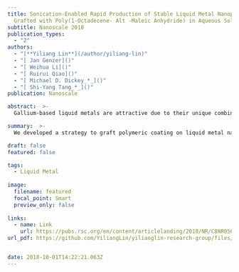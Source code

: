 ```yaml
---
title: Sonication-Enabled Rapid Production of Stable Liquid Metal Nanoparticles
  Grafted with Poly(1-Octadecene- Alt -Maleic Anhydride) in Aqueous Solutions
subtitle: Nanoscale 2018
publication_types:
  - "2"
authors:
  - "[**Yiliang Lin**](/author/yiliang-lin)"
  - "[ Jan Genzer]()"
  - "[ Weihua Li]()"
  - "[ Ruirui Qiao]()"
  - "[ Michael D. Dickey_*_]()"
  - "[ Shi-Yang Tang_*_]()"
publication: Nanoscale

abstract:  >-
  Gallium-based liquid metals are attractive due to their unique combination of metallic and fluidic properties. Liquid metal nanoparticles (LM NPs), produced readily using sonication, find use in soft electronics, drug delivery, and other applications. However, LM NPs in aqueous solutions tend to oxidize and precipitate over time, which hinders their utility in systems that require long-term stability. Here, we introduce a facile route to rapidly produce an aqueous suspension of stable LM NPs within five minutes. We accomplish this by dissolving poly(1-octadecene-alt-maleic anhydride) (POMA) in toluene and mixing with deionized water in the presence of a liquid metal (LM). Sonicating the mixture results in the formation of toluene–POMA emulsions that embed the LM NPs; as the toluene evaporates, POMA coats the particles. Due to the POMA hydrophobic coating, the LM NPs remain stable in biological buffers for at least 60 days without noticeable oxidation, as confirmed by dynamic light scattering and transmission electron microscopy. Further stabilization is achieved by tuning the LM composition. This paper elucidates the stabilization mechanisms. The stable LM NPs possess the potential to advance the use of LM in biomedical applications.

summary:  >-
  We developed a strategy to graft polymeric coating on liquid metal nanoparticles and the resulting nanoparticles can remain stable in biological buffers for at least 60 days without noticeable oxidation.

draft: false
featured: false

tags: 
  - Liquid Metal
 
image:
  filename: featured
  focal_point: Smart
  preview_only: false
  
links:
  - name: Link
    url: https://pubs.rsc.org/en/content/articlelanding/2018/NR/C8NR05600E
url_pdf: https://github.com/YiliangLin/yilianglin-research-group/files/9946044/Lin.et.al.-.2018.-.Sonication-enabled.rapid.production.of.stable.liqu.pdf


date: 2018-10-01T14:22:21.063Z
---
```

